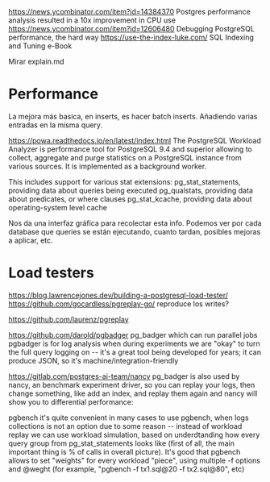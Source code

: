 https://news.ycombinator.com/item?id=14384370 Postgres performance analysis resulted in a 10x improvement in CPU use
https://news.ycombinator.com/item?id=12606480 Debugging PostgreSQL performance, the hard way
https://use-the-index-luke.com/
  SQL Indexing and Tuning e-Book

Mirar explain.md

# Performance
La mejora más basica, en inserts, es hacer batch inserts. Añadiendo varias entradas en la misma query.


https://powa.readthedocs.io/en/latest/index.html
The PostgreSQL Workload Analyzer is performance tool for PostgreSQL 9.4 and superior allowing to collect, aggregate and purge statistics on a PostgreSQL instance from various sources. It is implemented as a background worker.

This includes support for various stat extensions:
  pg_stat_statements, providing data about queries being executed
  pg_qualstats, providing data about predicates, or where clauses
  pg_stat_kcache, providing data about operating-system level cache

Nos da una interfaz gráfica para recolectar esta info.
Podemos ver por cada database que queries se están ejecutando, cuanto tardan, posibles mejoras a aplicar, etc.



# Load testers
https://blog.lawrencejones.dev/building-a-postgresql-load-tester/
https://github.com/gocardless/pgreplay-go/
reproduce los writes?

https://github.com/laurenz/pgreplay

https://github.com/darold/pgbadger
pg_badger which can run parallel jobs
pgbadger is for log analysis when during experiments we are "okay" to turn the full query logging on -- it's a great tool being developed for years; it can produce JSON, so it's machine/integration-friendly

https://gitlab.com/postgres-ai-team/nancy
pg_badger is also used by nancy, an benchmark experiment driver, so you can replay your logs, then change something, like add an index, and replay them again and nancy will show you to differential performance:

pgbench
it's quite convenient in many cases to use pgbench, when logs collections is not an option due to some reason -- instead of workload replay we can use workload simulation, based on underdtanding how every query group from pg_stat_statements looks like (first of all, the main important thing is % of calls in overall picture). It's good that pgbench allows to set "weights" for every workload "piece", using multiple -f options and @weght (for example, "pgbench -f tx1.sql@20 -f tx2.sql@80", etc)
